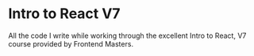 # Intro to React V7

All the code I write while working through the excellent Intro to React, V7 course provided by Frontend Masters.
